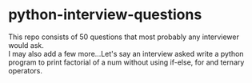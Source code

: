 # python-interview-questions
This repo consists of 50 questions that most probably any interviewer would ask.
<br>
I may also add a few more...Let's say an interview asked write a python program to print factorial of a num without using if-else, for and ternary operators.
